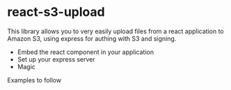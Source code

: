 # react-s3-upload

This library allows you to very easily upload files from a react application to Amazon S3, using express for authing with S3 and signing.

  - Embed the react component in your application
  - Set up your express server
  - Magic

Examples to follow
